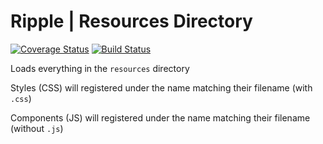 # Ripple | Resources Directory
[![Coverage Status](https://coveralls.io/repos/rijs/resdir/badge.svg?branch=master&service=github)](https://coveralls.io/github/rijs/resdir?branch=master)
[![Build Status](https://travis-ci.org/rijs/resdir.svg)](https://travis-ci.org/rijs/resdir)

Loads everything in the `resources` directory

Styles (CSS) will registered under the name matching their filename (with `.css`)

Components (JS) will registered under the name matching their filename (without `.js`)